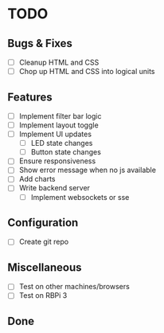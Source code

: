 # TODO

## Bugs & Fixes

- [ ] Cleanup HTML and CSS
- [ ] Chop up HTML and CSS into logical units

## Features

- [ ] Implement filter bar logic
- [ ] Implement layout toggle
- [ ] Implement UI updates
  - [ ] LED state changes
  - [ ] Button state changes
- [ ] Ensure responsiveness
- [ ] Show error message when no js available
- [ ] Add charts
- [ ] Write backend server
  - [ ] Implement websockets or sse

## Configuration

- [ ] Create git repo

## Miscellaneous

- [ ] Test on other machines/browsers
- [ ] Test on RBPi 3

## Done
